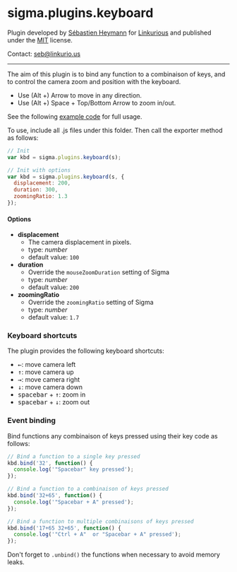 sigma.plugins.keyboard
=====================

Plugin developed by [Sébastien Heymann](https://github.com/sheymann) for [Linkurious](https://github.com/Linkurious) and published under the [MIT](LICENSE) license.

Contact: seb@linkurio.us

---

The aim of this plugin is to bind any function to a combinaison of keys, and to control the camera zoom and position with the keyboard.

* Use (Alt +) Arrow to move in any direction.
* Use (Alt +) Space + Top/Bottom Arrow to zoom in/out.

See the following [example code](../../examples/plugin-keyboard.html) for full usage.

To use, include all .js files under this folder. Then call the exporter method as follows:

````javascript
// Init
var kbd = sigma.plugins.keyboard(s);

// Init with options
var kbd = sigma.plugins.keyboard(s, {
  displacement: 200,
  duration: 300,
  zoomingRatio: 1.3
});
````

#### Options

 * **displacement**
   * The camera displacement in pixels.
   * type: *number*
   * default value: `100`
 * **duration**
   * Override the `mouseZoomDuration` setting of Sigma
   * type: *number*
   * default value: `200`
 * **zoomingRatio**
   * Override the `zoomingRatio` setting of Sigma
   * type: *number*
   * default value: `1.7`

### Keyboard shortcuts

The plugin provides the following keyboard shortcuts:
- <kbd>←</kbd>: move camera left
- <kbd>↑</kbd>: move camera up
- <kbd>→</kbd>: move camera right
- <kbd>↓</kbd>: move camera down
- <kbd>spacebar</kbd> + <kbd>↑</kbd>: zoom in
- <kbd>spacebar</kbd> + <kbd>↓</kbd>: zoom out

### Event binding

Bind functions any combinaison of keys pressed using their key code as follows:

````javascript
// Bind a function to a single key pressed
kbd.bind('32', function() {
  console.log('"Spacebar" key pressed');
});

// Bind a function to a combinaison of keys pressed
kbd.bind('32+65', function() {
  console.log('"Spacebar + A" pressed');
});

// Bind a function to multiple combinaisons of keys pressed
kbd.bind('17+65 32+65', function() {
  console.log('"Ctrl + A"  or "Spacebar + A" pressed');
});
````

Don't forget to `.unbind()` the functions when necessary to avoid memory leaks.
